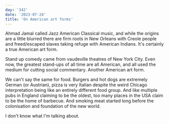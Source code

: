 ```yaml
---
day: '342'
date: '2023-07-24'
title: 'On American art forms'
---
```


Ahmad Jamal called Jazz American Classical music, and while the origins are a little blurred there are firm roots in New Orleans with Creole people and freed/escaped slaves taking refuge with American Indians. It's certainly a true American art form.

Stand up comedy came from vaudeville theatres of New York City. Even now, the greatest stand-ups of all time are all American, and all used the medium for cutting social commentary. Another American art form.

We can't say the same for food. Burgers and hot dogs are extremely German (or Austrian), pizza is very Italian despite the weird Chicago interpretation being like an entirely different food group. And like multiple pubs in England claiming to be the oldest, too many places in the USA claim to be the home of barbecue. And smoking meat started long before the colonisation and foundation of the new world.

I don't know what I'm talking about.
